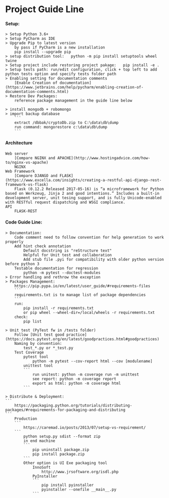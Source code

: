 # Project Guide Line

#### Setup:
    > Setup Python 3.6+
    > Setup PyCharm as IDE
    > Upgrade Pip to latest version
        by pass if PyCharm is a new installation
        pip install --upgrade pip
    > setup distribution tool:   python -m pip install setuptools wheel twine
    > Setup project include restoring project pakage:   pip install -e .
    > Setup tests path: run/edit configuration, click + top left to add python tests option and specify tests folder path
    > Enabling setting for documentation comments
        [Enable Creation of documentation](https://www.jetbrains.com/help/pycharm/enabling-creation-of-documentation-comments.html)         
    > Restore Dev Packages:
        reference package management in the guide line below

    > install mongodb + robomongo
    > import backup database
        ```
        extract /dbbak/cryptoDb.zip to C:\data\db\dump
        run command: mongorestore c:\data\db\dump
        ```
#### Architecture
    Web server
        [Compare NGINX and APACHE](http://www.hostingadvice.com/how-to/nginx-vs-apache)
        NGINX
    Web Framework
        [Compare DJANGO and FLASK](https://www.excella.com/insights/creating-a-restful-api-django-rest-framework-vs-flask)        
        Flask (0.12.2 Released 2017-05-16) is “a microframework for Python based on Werkzeug, Jinja 2 and good intentions.” Includes a built-in development server, unit tesing support, and is fully Unicode-enabled with RESTful request dispatching and WSGI compliance.
    API
        FLASK-REST

#### Code Guide Line:
    > Documentation:
        Code comment need to follow convention for help generation to work properly
        Add hint check annotation
            Default docstring is "reStructure text"
            Helpful for Unit test and collaboration
            Add stub file .pyi for compatibility with older python version before python 3
        Testable documentation for regression
            python -m pytest --doctest-modules
    > Error handling and rethrow the exception
    > Packages Management:
        https://pip.pypa.io/en/latest/user_guide/#requirements-files
        ```
        requirements.txt is to manage list of package dependencies
        ```
        run:
            pip install -r requirements.txt
            or pip wheel --wheel-dir=/local/wheels -r requirements.txt
        check:
            pip list

    > Unit test (PyTest fw in /tests folder)
        Follow [Unit test good practice](https://docs.pytest.org/en/latest/goodpractices.html#goodpractices) 
        Naming by convention: 
            test_*.py or *_test.py
        Test Coverage
            pytest tool
                python -m pytest --cov-report html --cov [modulename]
            unittest tool
            ```
                run unitest: python -m coverage run -m unittest
                see report: python -m coverage report
                export as html: python -m coverage html
            ```

    > Distribute & Deployment:
    ```
        https://packaging.python.org/tutorials/distributing-packages/#requirements-for-packaging-and-distributing
    ```
        Production
        ```
            https://caremad.io/posts/2013/07/setup-vs-requirement/
        ```
            python setup.py sdist --format zip
            in end machine
            ```
                pip uninstall package.zip
                pip install package.zip
            ```
            Other option is UI Exe packaging tool
                InnoSoft
                    http://www.jrsoftware.org/isdl.php
                PyInstaller
                ```
                    pip install pyinstaller
                    pyinstaller --onefile __main__.py
                ```
